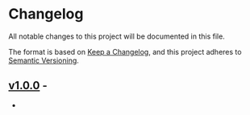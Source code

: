 # Changelog

All notable changes to this project will be documented in this file.

The format is based on [Keep a Changelog](https://keepachangelog.com/en/1.0.0/),
and this project adheres to [Semantic Versioning](https://semver.org/spec/v2.0.0.html).

## [v1.0.0] -

-

[v1.0.0]: https://github.com/denisvasilik/certmaker/releases/tag/v1.0.0
[Unreleased]: https://github.com/denisvasilik/certmaker